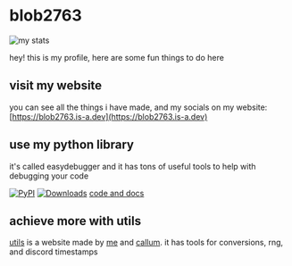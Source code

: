 # blob2763
![my stats](https://github-readme-stats.vercel.app/api?username=Blob2763)


hey! this is my profile, here are some fun things to do here

## visit my website
you can see all the things i have made, and my socials on my website: [https://blob2763.is-a.dev](https://blob2763.is-a.dev)

## use my python library
it's called easydebugger and it has tons of useful tools to help with debugging your code 

[![PyPI](https://img.shields.io/pypi/v/easydebugger?label=pypi)](https://pypi.org/project/easydebugger/)
[![Downloads](https://pepy.tech/badge/easydebugger)](https://www.pepy.tech/projects/easydebugger)
[code and docs](https://github.com/Blob2763/easydebugger)

## achieve more with utils
[utils](https://utils.is-a.dev) is a website made by [me](https://github.com/Blob2763) and [callum](https://github.com/callumjt). it has tools for conversions, rng, and discord timestamps
